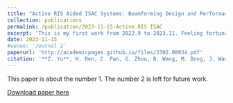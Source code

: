 ```yaml
---
title: "Active RIS Aided ISAC Systems: Beamforming Design and Performance Analysis"
collection: publications
permalink: /publication/2023-11-15-Active RIS ISAC
excerpt: 'This is my first work from 2022.9 to 2023.11. Feeling fortunate to be accepted by IEEE TCOM. Hopefully, you find it intriguing to some extent!'
date: 2023-11-15
#venue: 'Journal 1'
paperurl: 'http://academicpages.github.io/files/2302.08934.pdf'
citation: '**Z. Yu**, H. Ren, C. Pan, G. Zhou, B. Wang, M. Dong, J. Wang "Active RIS Aided ISAC Systems: Beamforming Design and Performance Analysis," in IEEE Transactions on Communications, doi: 10.1109/TCOMM.2023.3332856.'
---
```

This paper is about the number 1. The number 2 is left for future work.

[Download paper here](http://academicpages.github.io/files/paper1.pdf)
